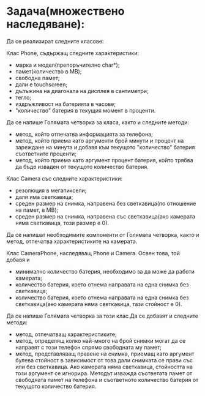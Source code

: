 # Задача(множествено наследяване):

Да се реализират следните класове:

Клас Phone, съдържащ следните характеристики:
- марка и модел(препоръчително char*);
- памет(количество в MB);
- свободна памет;
- дали е touchscreen;
- дълъжина на диагонала на дисплея в сантиметри;
- тегло;
- издръжливост на батерията в часове;
- "количество" батерия в текущия момент в проценти.

Да се напише Голямата четворка за класа,  както и следните методи:

- метод, който отпечатва информацията за телефона;
- метод, който приема като аргументи брой минути и процент на зареждане на минута и добавя към текущото "количество" батерия съответните проценти;
- метод, който приема като аргумент процент батерия, който трябва да бъде изваден от текущото количество батерия.


Клас Camera със следните характеристики:

- резолюция в мегапиксели;
- дали има светкавица;
- среден размер на снимка, направена без светкавица(по отношение на памет, в MB);
- среден размер на снимка, направена със светкавица(ако камерата няма светкавица, този размер е 0).

Да се напишат необходимите компоненти от Голямата четворка, както и метод, отпечатва характеристиките на камерата.


Клас CameraPhone, наследяващ Phone и Camera. Освен това, той добавя и 

- минимално количество батерия, необходимо за да може да работи камерата;
- количество батерия, което отнема направата на една снимка без светкавица;
- количество батерия, което отнема направата на една снимка без светкавица(ако камерата няма светкавица, тази стойност е 0).

Да се напише Голямата четворка за този клас.Да се добавят и следните методи:

- метод, отпечатващ характеристиките;
- метод, определящ колко най-много на брой снимки могат да се направят с този телефон спрямо свободната му памет;
- метод, представляващ правене на снимка, приемащ като аргумент булева стойност в зависимост от това дали снимката се прави със или без светкавица. Ако камерата няма светкавица, стойността на този аргумент се игнорира. Методът изважда съответата памет от свободната памет на телефона и съответното количество батерия от текущото количество батерия.

